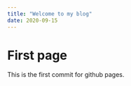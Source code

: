 ```yaml
---
title: "Welcome to my blog"
date: 2020-09-15
---
```

# First page
This is the first commit for github pages.
